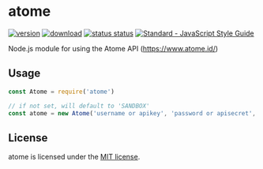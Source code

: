 # atome

[![version](https://img.shields.io/npm/v/atome.svg)](https://www.npmjs.com/package/atome) [![download](https://img.shields.io/npm/dm/atome.svg)](https://www.npmjs.com/package/atome)
[![status status](https://travis-ci.com/egg-/atome.svg?branch=main)](https://travis-ci.com/egg-/atome)
[![Standard - JavaScript Style Guide](https://img.shields.io/badge/code%20style-standard-brightgreen.svg)](http://standardjs.com/)

Node.js module for using the Atome API (https://www.atome.id/)

## Usage

```javascript
const Atome = require('atome')

// if not set, will default to 'SANDBOX'
const atome = new Atome('username or apikey', 'password or apisecret', 'PRODUCTION')
```

## License

atome is licensed under the [MIT license](https://github.com/egg-/atome/blob/main/LICENSE).